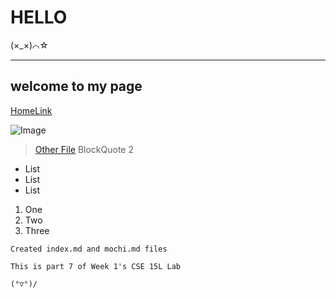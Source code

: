 # HELLO
(×_×)⌒☆

---
## welcome to my page
[HomeLink](https://hellofatimad.github.io/cse15l-lab-reports/)

![Image](https://www.pinterest.com/pin/625437466979133226/)

> [Other File](https://hellofatimad.github.io/cse15l-lab-reports/mochi.html)
> BlockQuote 2

* List 
* List
* List 

1. One
2. Two
3. Three 

`Created index.md and mochi.md files`

```
This is part 7 of Week 1's CSE 15L Lab

(°▽°)/
```
